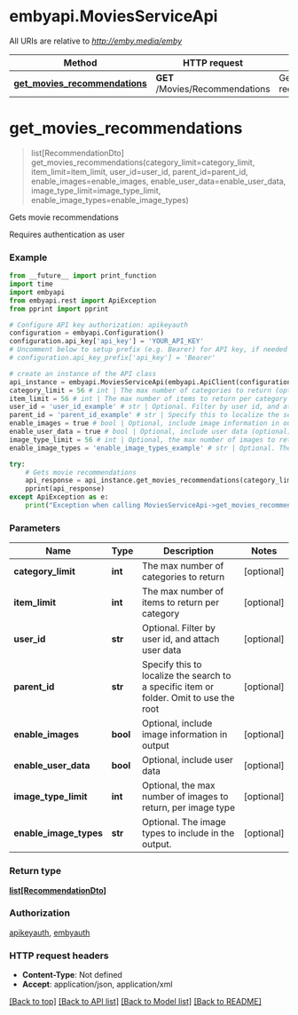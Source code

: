 # embyapi.MoviesServiceApi

All URIs are relative to *http://emby.media/emby*

Method | HTTP request | Description
------------- | ------------- | -------------
[**get_movies_recommendations**](MoviesServiceApi.md#get_movies_recommendations) | **GET** /Movies/Recommendations | Gets movie recommendations

# **get_movies_recommendations**
> list[RecommendationDto] get_movies_recommendations(category_limit=category_limit, item_limit=item_limit, user_id=user_id, parent_id=parent_id, enable_images=enable_images, enable_user_data=enable_user_data, image_type_limit=image_type_limit, enable_image_types=enable_image_types)

Gets movie recommendations

Requires authentication as user

### Example
```python
from __future__ import print_function
import time
import embyapi
from embyapi.rest import ApiException
from pprint import pprint

# Configure API key authorization: apikeyauth
configuration = embyapi.Configuration()
configuration.api_key['api_key'] = 'YOUR_API_KEY'
# Uncomment below to setup prefix (e.g. Bearer) for API key, if needed
# configuration.api_key_prefix['api_key'] = 'Bearer'

# create an instance of the API class
api_instance = embyapi.MoviesServiceApi(embyapi.ApiClient(configuration))
category_limit = 56 # int | The max number of categories to return (optional)
item_limit = 56 # int | The max number of items to return per category (optional)
user_id = 'user_id_example' # str | Optional. Filter by user id, and attach user data (optional)
parent_id = 'parent_id_example' # str | Specify this to localize the search to a specific item or folder. Omit to use the root (optional)
enable_images = true # bool | Optional, include image information in output (optional)
enable_user_data = true # bool | Optional, include user data (optional)
image_type_limit = 56 # int | Optional, the max number of images to return, per image type (optional)
enable_image_types = 'enable_image_types_example' # str | Optional. The image types to include in the output. (optional)

try:
    # Gets movie recommendations
    api_response = api_instance.get_movies_recommendations(category_limit=category_limit, item_limit=item_limit, user_id=user_id, parent_id=parent_id, enable_images=enable_images, enable_user_data=enable_user_data, image_type_limit=image_type_limit, enable_image_types=enable_image_types)
    pprint(api_response)
except ApiException as e:
    print("Exception when calling MoviesServiceApi->get_movies_recommendations: %s\n" % e)
```

### Parameters

Name | Type | Description  | Notes
------------- | ------------- | ------------- | -------------
 **category_limit** | **int**| The max number of categories to return | [optional] 
 **item_limit** | **int**| The max number of items to return per category | [optional] 
 **user_id** | **str**| Optional. Filter by user id, and attach user data | [optional] 
 **parent_id** | **str**| Specify this to localize the search to a specific item or folder. Omit to use the root | [optional] 
 **enable_images** | **bool**| Optional, include image information in output | [optional] 
 **enable_user_data** | **bool**| Optional, include user data | [optional] 
 **image_type_limit** | **int**| Optional, the max number of images to return, per image type | [optional] 
 **enable_image_types** | **str**| Optional. The image types to include in the output. | [optional] 

### Return type

[**list[RecommendationDto]**](RecommendationDto.md)

### Authorization

[apikeyauth](../README.md#apikeyauth), [embyauth](../README.md#embyauth)

### HTTP request headers

 - **Content-Type**: Not defined
 - **Accept**: application/json, application/xml

[[Back to top]](#) [[Back to API list]](../README.md#documentation-for-api-endpoints) [[Back to Model list]](../README.md#documentation-for-models) [[Back to README]](../README.md)

